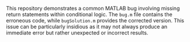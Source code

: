 This repository demonstrates a common MATLAB bug involving missing return statements within conditional logic. The `bug.m` file contains the erroneous code, while `bugSolution.m` provides the corrected version.  This issue can be particularly insidious as it may not always produce an immediate error but rather unexpected or incorrect results.